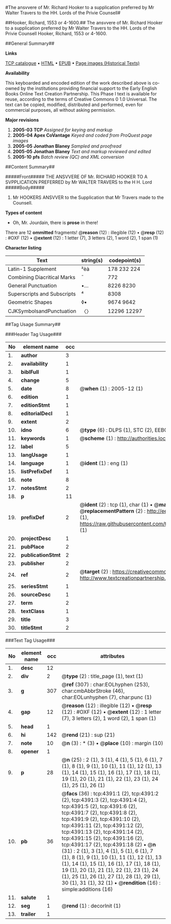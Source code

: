 #The ansvvere of Mr. Richard Hooker to a supplication preferred by Mr Walter Travers to the HH. Lords of the Privie Counsell#

##Hooker, Richard, 1553 or 4-1600.##
The ansvvere of Mr. Richard Hooker to a supplication preferred by Mr Walter Travers to the HH. Lords of the Privie Counsell
Hooker, Richard, 1553 or 4-1600.

##General Summary##

**Links**

[TCP catalogue](http://www.ota.ox.ac.uk/tcp/)  • 
[HTML](http://tei.it.ox.ac.uk/tcp/Texts-HTML/free/A03/A03584.html)  • 
[EPUB](http://tei.it.ox.ac.uk/tcp/Texts-EPUB/free/A03/A03584.epub) • 
[Page images (Historical Texts)](https://data.historicaltexts.jisc.ac.uk/view?pubId=eebo-99839929e&pageId=eebo-99839929e-4391-1)

**Availability**

This keyboarded and encoded edition of the
	       work described above is co-owned by the institutions
	       providing financial support to the Early English Books
	       Online Text Creation Partnership. This Phase I text is
	       available for reuse, according to the terms of Creative
	       Commons 0 1.0 Universal. The text can be copied,
	       modified, distributed and performed, even for
	       commercial purposes, all without asking permission.

**Major revisions**

1. __2005-03__ __TCP__ *Assigned for keying and markup*
1. __2005-04__ __Apex CoVantage__ *Keyed and coded from ProQuest page images*
1. __2005-05__ __Jonathan Blaney__ *Sampled and proofread*
1. __2005-05__ __Jonathan Blaney__ *Text and markup reviewed and edited*
1. __2005-10__ __pfs__ *Batch review (QC) and XML conversion*

##Content Summary##

#####Front#####
THE ANSVVERE OF Mr. RICHARD HOOKER TO A SVPPLICATION PREFERRED by Mr WALTER TRAVERS to the H H. Lord
#####Body#####

1. Mr HOOKERS ANSVVER to the Supplication that Mr Travers made to the Counsell.

**Types of content**

  * Oh, Mr. Jourdain, there is **prose** in there!

There are 12 **ommitted** fragments! 
 @__reason__ (12) : illegible (12)  •  @__resp__ (12) : #OXF (12)  •  @__extent__ (12) : 1 letter (7), 3 letters (2), 1 word (2), 1 span (1)

**Character listing**


|Text|string(s)|codepoint(s)|
|---|---|---|
|Latin-1 Supplement|²èà|178 232 224|
|Combining             Diacritical Marks|̄|772|
|General Punctuation|•…|8226 8230|
|Superscripts             and Subscripts|⁴|8308|
|Geometric Shapes|◊▪|9674 9642|
|CJKSymbolsandPunctuation|〈〉|12296 12297|

##Tag Usage Summary##

###Header Tag Usage###

|No|element name|occ|attributes|
|---|---|---|---|
|1.|__author__|3||
|2.|__availability__|1||
|3.|__biblFull__|1||
|4.|__change__|5||
|5.|__date__|8| @__when__ (1) : 2005-12 (1)|
|6.|__edition__|1||
|7.|__editionStmt__|1||
|8.|__editorialDecl__|1||
|9.|__extent__|2||
|10.|__idno__|6| @__type__ (6) : DLPS (1), STC (2), EEBO-CITATION (1), PROQUEST (1), VID (1)|
|11.|__keywords__|1| @__scheme__ (1) : http://authorities.loc.gov/ (1)|
|12.|__label__|5||
|13.|__langUsage__|1||
|14.|__language__|1| @__ident__ (1) : eng (1)|
|15.|__listPrefixDef__|1||
|16.|__note__|8||
|17.|__notesStmt__|2||
|18.|__p__|11||
|19.|__prefixDef__|2| @__ident__ (2) : tcp (1), char (1)  •  @__matchPattern__ (2) : ([0-9\-]+):([0-9IVX]+) (1), (.+) (1)  •  @__replacementPattern__ (2) : http://eebo.chadwyck.com/downloadtiff?vid=$1&page=$2 (1), https://raw.githubusercontent.com/textcreationpartnership/Texts/master/tcpchars.xml#$1 (1)|
|20.|__projectDesc__|1||
|21.|__pubPlace__|2||
|22.|__publicationStmt__|2||
|23.|__publisher__|2||
|24.|__ref__|2| @__target__ (2) : https://creativecommons.org/publicdomain/zero/1.0/ (1), http://www.textcreationpartnership.org/docs/. (1)|
|25.|__seriesStmt__|1||
|26.|__sourceDesc__|1||
|27.|__term__|2||
|28.|__textClass__|1||
|29.|__title__|3||
|30.|__titleStmt__|2||


###Text Tag Usage###

|No|element name|occ|attributes|
|---|---|---|---|
|1.|__desc__|12||
|2.|__div__|2| @__type__ (2) : title_page (1), text (1)|
|3.|__g__|307| @__ref__ (307) : char:EOLhyphen (253), char:cmbAbbrStroke (46), char:EOLunhyphen (7), char:punc (1)|
|4.|__gap__|12| @__reason__ (12) : illegible (12)  •  @__resp__ (12) : #OXF (12)  •  @__extent__ (12) : 1 letter (7), 3 letters (2), 1 word (2), 1 span (1)|
|5.|__head__|1||
|6.|__hi__|142| @__rend__ (21) : sup (21)|
|7.|__note__|10| @__n__ (3) : * (3)  •  @__place__ (10) : margin (10)|
|8.|__opener__|1||
|9.|__p__|28| @__n__ (25) : 2 (1), 3 (1), 4 (1), 5 (1), 6 (1), 7 (1), 8 (1), 9 (1), 10 (1), 11 (1), 12 (1), 13 (1), 14 (1), 15 (1), 16 (1), 17 (1), 18 (1), 19 (1), 20 (1), 21 (1), 22 (1), 23 (1), 24 (1), 25 (1), 26 (1)|
|10.|__pb__|36| @__facs__ (36) : tcp:4391:1 (2), tcp:4391:2 (2), tcp:4391:3 (2), tcp:4391:4 (2), tcp:4391:5 (2), tcp:4391:6 (2), tcp:4391:7 (2), tcp:4391:8 (2), tcp:4391:9 (2), tcp:4391:10 (2), tcp:4391:11 (2), tcp:4391:12 (2), tcp:4391:13 (2), tcp:4391:14 (2), tcp:4391:15 (2), tcp:4391:16 (2), tcp:4391:17 (2), tcp:4391:18 (2)  •  @__n__ (31) : 2 (1), 3 (1), 4 (1), 5 (1), 6 (1), 7 (1), 8 (1), 9 (1), 10 (1), 11 (1), 12 (1), 13 (1), 14 (1), 15 (1), 16 (1), 17 (1), 18 (1), 19 (1), 20 (1), 21 (1), 22 (1), 23 (1), 24 (1), 25 (1), 26 (1), 27 (1), 28 (1), 29 (1), 30 (1), 31 (1), 32 (1)  •  @__rendition__ (16) : simple:additions (16)|
|11.|__salute__|1||
|12.|__seg__|1| @__rend__ (1) : decorInit (1)|
|13.|__trailer__|1||
